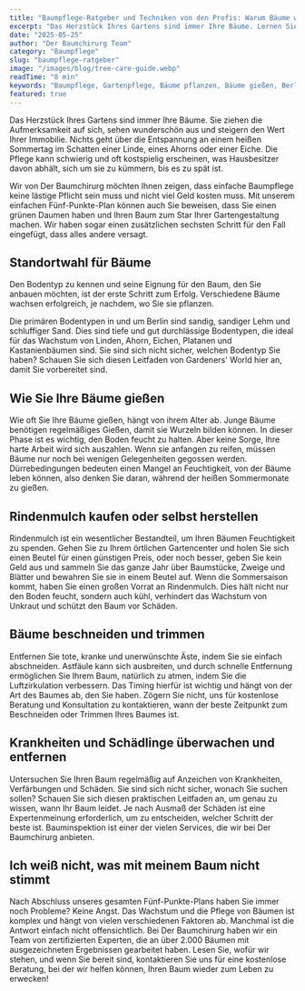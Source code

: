 ```yaml
---
title: "Baumpflege-Ratgeber und Techniken von den Profis: Warum Bäume wichtig sind und was es kostet"
excerpt: "Das Herzstück Ihres Gartens sind immer Ihre Bäume. Lernen Sie unseren einfachen Fünf-Punkte-Plan kennen, um Ihren Baum zum Star Ihrer Gartengestaltung zu machen."
date: "2025-05-25"
author: "Der Baumchirurg Team"
category: "Baumpflege"
slug: "baumpflege-ratgeber"
image: "/images/blog/tree-care-guide.webp"
readTime: "8 min"
keywords: "Baumpflege, Gartenpflege, Bäume pflanzen, Bäume gießen, Berlin Gartenbau, Baumschnitt, Baumkrankheiten, Mulch, Standortwahl Bäume"
featured: true
---
```


Das Herzstück Ihres Gartens sind immer Ihre Bäume. Sie ziehen die Aufmerksamkeit auf sich, sehen wunderschön aus und steigern den Wert Ihrer Immobilie. Nichts geht über die Entspannung an einem heißen Sommertag im Schatten einer Linde, eines Ahorns oder einer Eiche. Die Pflege kann schwierig und oft kostspielig erscheinen, was Hausbesitzer davon abhält, sich um sie zu kümmern, bis es zu spät ist.

Wir von Der Baumchirurg möchten Ihnen zeigen, dass einfache Baumpflege keine lästige Pflicht sein muss und nicht viel Geld kosten muss. Mit unserem einfachen Fünf-Punkte-Plan können auch Sie beweisen, dass Sie einen grünen Daumen haben und Ihren Baum zum Star Ihrer Gartengestaltung machen. Wir haben sogar einen zusätzlichen sechsten Schritt für den Fall eingefügt, dass alles andere versagt.

## Standortwahl für Bäume

Den Bodentyp zu kennen und seine Eignung für den Baum, den Sie anbauen möchten, ist der erste Schritt zum Erfolg. Verschiedene Bäume wachsen erfolgreich, je nachdem, wo Sie sie pflanzen.

Die primären Bodentypen in und um Berlin sind sandig, sandiger Lehm und schluffiger Sand. Dies sind tiefe und gut durchlässige Bodentypen, die ideal für das Wachstum von Linden, Ahorn, Eichen, Platanen und Kastanienbäumen sind. Sie sind sich nicht sicher, welchen Bodentyp Sie haben? Schauen Sie sich diesen Leitfaden von Gardeners' World hier an, damit Sie vorbereitet sind.

## Wie Sie Ihre Bäume gießen

Wie oft Sie Ihre Bäume gießen, hängt von ihrem Alter ab. Junge Bäume benötigen regelmäßiges Gießen, damit sie Wurzeln bilden können. In dieser Phase ist es wichtig, den Boden feucht zu halten. Aber keine Sorge, Ihre harte Arbeit wird sich auszahlen. Wenn sie anfangen zu reifen, müssen Bäume nur noch bei wenigen Gelegenheiten gegossen werden. Dürrebedingungen bedeuten einen Mangel an Feuchtigkeit, von der Bäume leben können, also denken Sie daran, während der heißen Sommermonate zu gießen.

## Rindenmulch kaufen oder selbst herstellen

Rindenmulch ist ein wesentlicher Bestandteil, um Ihren Bäumen Feuchtigkeit zu spenden. Gehen Sie zu Ihrem örtlichen Gartencenter und holen Sie sich einen Beutel für einen günstigen Preis, oder noch besser, geben Sie kein Geld aus und sammeln Sie das ganze Jahr über Baumstücke, Zweige und Blätter und bewahren Sie sie in einem Beutel auf. Wenn die Sommersaison kommt, haben Sie einen großen Vorrat an Rindenmulch. Dies hält nicht nur den Boden feucht, sondern auch kühl, verhindert das Wachstum von Unkraut und schützt den Baum vor Schäden.

## Bäume beschneiden und trimmen

Entfernen Sie tote, kranke und unerwünschte Äste, indem Sie sie einfach abschneiden. Astfäule kann sich ausbreiten, und durch schnelle Entfernung ermöglichen Sie Ihrem Baum, natürlich zu atmen, indem Sie die Luftzirkulation verbessern. Das Timing hierfür ist wichtig und hängt von der Art des Baumes ab, den Sie haben. Zögern Sie nicht, uns für kostenlose Beratung und Konsultation zu kontaktieren, wann der beste Zeitpunkt zum Beschneiden oder Trimmen Ihres Baumes ist.

## Krankheiten und Schädlinge überwachen und entfernen

Untersuchen Sie Ihren Baum regelmäßig auf Anzeichen von Krankheiten, Verfärbungen und Schäden. Sie sind sich nicht sicher, wonach Sie suchen sollen? Schauen Sie sich diesen praktischen Leitfaden an, um genau zu wissen, wann Ihr Baum leidet. Je nach Ausmaß der Schäden ist eine Expertenmeinung erforderlich, um zu entscheiden, welcher Schritt der beste ist. Bauminspektion ist einer der vielen Services, die wir bei Der Baumchirurg anbieten.

## Ich weiß nicht, was mit meinem Baum nicht stimmt

Nach Abschluss unseres gesamten Fünf-Punkte-Plans haben Sie immer noch Probleme? Keine Angst. Das Wachstum und die Pflege von Bäumen ist komplex und hängt von vielen verschiedenen Faktoren ab. Manchmal ist die Antwort einfach nicht offensichtlich. Bei Der Baumchirurg haben wir ein Team von zertifizierten Experten, die an über 2.000 Bäumen mit ausgezeichneten Ergebnissen gearbeitet haben. Lesen Sie, wofür wir stehen, und wenn Sie bereit sind, kontaktieren Sie uns für eine kostenlose Beratung, bei der wir helfen können, Ihren Baum wieder zum Leben zu erwecken!
